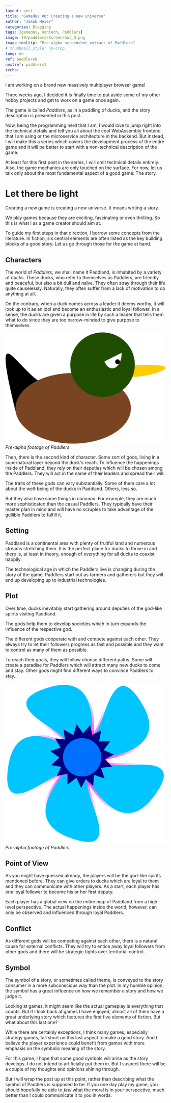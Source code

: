```yaml
---
layout: post
title: "Gamedev #0: Creating a new universe"
author: "Jakob Meier"
categories: Blogging
tags: [gamedev, nontech, Paddlers]
image: 19/paddlers/Screenshot_0.png
image_tooltip: "Pre-alpha screenshot extract of Paddlers"
# thumbnail_style: no-crop
lang: en
ref: paddlers0
nextref: paddlers1
techs: 
---
```


<p class="intro">I am working on a brand new massively multiplayer browser game!</p>

Three weeks ago, I decided it is finally time to put aside some of my other hobby projects and get to work on a game once again.

The game is called *Paddlers*, as in a paddling of ducks, and the story description is presented in this post.

Now, being the programming nerd that I am, I would love to jump right into the technical details and tell you all about the cool WebAssembly frontend that I am using or the microservice architecture in the backend. 
But instead, I will make this a series which covers the development process of the entire game and it will be better to start with a non-technical description of the game.

At least for this first post in the series, I will omit technical details entirely. Also, the game mechanics are only touched on the surface. For now, let us talk only about the most fundamental aspect of a good game: The story. 


# Let there be light

Creating a new game is creating a new universe. 
It means writing a story.

We play games because they are exciting, fascinating or even thrilling.
So this is what I as a game creator should aim at. 

To guide my first steps in that direction, I borrow some concepts from the literature.
In fiction, six central elements are often listed as the key building blocks of a good story.
Let us go through those for the game at hand.

## Characters

The world of *Paddlers*, we shall name it Paddland, is inhabited by a variety of ducks. These ducks, who refer to themselves as Paddlers, are friendly and peaceful, but also a bit dull and naïve. They often stray through their life quite causelessly. Naturally, they often suffer from a lack of motivation to do anything at all.

On the contrary, when a duck comes across a leader it deems worthy, it will look up to it as an idol and become an enthusiastic and loyal follower. In a sense, the ducks are given a purpose in life by such a leader that tells them what to do since they are too narrow-minded to give purpose to themselves.

![Image: A simple duck sprite template.](/assets/img/19/paddlers/simple_duck_sad.svg#center)
*Pre-alpha footage of Paddlers*

Then, there is the second kind of character. 
Some sort of gods, living in a supernatural layer beyond the duck's reach.
To influence the happenings inside of Paddland, they rely on their deputies which will be chosen among the Paddlers. They will act in the name of their leaders and spread their will.

The traits of these gods can vary substantially. Some of them care a lot about the well-being of the ducks in Paddland. Others, less so. 

But they also have some things in common. For example, they are much more sophisticated than the casual Paddlers. They typically have their master plan in mind and will have no scruples to take advantage of the gullible Paddlers to fulfill it.

## Setting 

Paddland is a continental area with plenty of fruitful land and numerous streams stretching them.
It is the perfect place for ducks to thrive in and there is, at least in theory, enough of everything for all ducks to coexist happily.

The technological age in which the Paddlers live is changing during the story of the game. Paddlers start out as farmers and gatherers but they will end up developing up to industrial technologies. 

## Plot

Over time, ducks inevitably start gathering around deputies of the god-like spirits visiting Paddland.

The gods help them to develop societies which in turn expands the influence of the respective god.

The different gods cooperate with and compete against each other. They always try to let their followers progress as fast and possible and they want to control as many of them as possible. 

To reach their goals, they will follow choose different paths. Some will create a paradise for Paddlers which will attract many new ducks to come and stay. Other gods might find different ways to convince Paddlers to stay...

![Image: An early sketch of mine for flowers in the game.](/assets/img/19/paddlers/flower_head.svg#center)
*Pre-alpha footage of Paddlers*

## Point of View

As you might have guessed already, the players will be the god-like spirits mentioned before. They can give orders to ducks which are loyal to them and they can communicate with other players. As a start, each player has one loyal follower to become his or her first deputy. 

Each player has a global view on the entire map of Paddland from a high-level perspective. The actual happenings inside the world, however, can only be observed and influenced through loyal Paddlers.

## Conflict

As different gods will be competing against each other, there is a natural cause for external conflicts.
They will try to entice away loyal followers from other gods and there will be strategic fights over territorial control.

## Symbol

The symbol of a story, or sometimes called theme, is conveyed to the story consumer in a more subconscious way than the plot. In my humble opinion, the symbol has a great influence on how we remember a story and how we judge it.

Looking at games, it might seem like the actual gameplay is everything that counts. But if I look back at games I have enjoyed, almost all of them have a great underlying story which features the first five elements of fiction. But what about this last one?

While there are certainly exceptions, I think many games, especially strategy games, fall short on this last aspect to make a good story. And I believe the player experience could benefit from games with more emphasis on the symbolic meaning of the story.

For this game, I hope that some good symbols will arise as the story develops. I do not intend to artificially put them in. But I suspect there will be a couple of my thoughts and opinions shining through.

But I will wrap the post up at this point, rather than describing what the symbol of Paddlers is supposed to be. If you one day play my game, you should hopefully be able to *feel* what the moral is in your perspective, much better than I could communicate it to you in words.